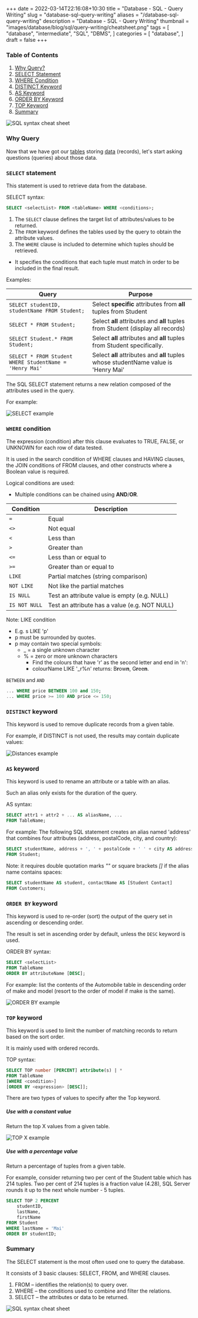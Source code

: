+++
date = 2022-03-14T22:16:08+10:30
title = "Database - SQL - Query Writing"
slug = "database-sql-query-writing"
aliases = "/database-sql-query-writing"
description = "Database - SQL - Query Writing"
thumbnail = "images/database/blog/sql/query-writing/cheatsheet.png"
tags = [
    "database",
    "intermediate",
    "SQL",
    "DBMS",
]
categories = [
    "database",
]
draft = false
+++

### Table of Contents

1. [Why Query?](#why-query)
1. [SELECT Statement](#select-statement)
1. [WHERE Condition](#where-condition)
1. [DISTINCT Keyword](#distinct-keyword)
1. [AS Keyword](#as-keyword)
1. [ORDER BY Keyword](#order-by-keyword)
1. [TOP Keyword](#top-keyword)
1. [Summary](#summary)

![SQL syntax cheat sheet](/images/database/blog/sql/query-writing/cheatsheet.png)

### Why Query

Now that we have got our
[tables](https://tanducmai.com/blog/database-physical-design/) storing
[data](https://tanducmai.com/blog/database-sql-data-manipulation/)
(records), let's start asking questions (queries) about those data.

### `SELECT` statement

This statement is used to retrieve data from the database.

SELECT syntax:

```sql
SELECT <selectList> FROM <tableName> WHERE <conditions>;
```

1. The `SELECT` clause defines the target list of attributes/values to
be returned.
1. The `FROM` keyword defines the tables used by the query to obtain the
attribute values.
1. The `WHERE` clause is included to determine which tuples should be
retrieved.

- It specifies the conditions that each tuple must match in order to be
  included in the final result.

Examples:

| Query                                                   | Purpose                                                                             |
| ---                                                     | ---                                                                                 |
| `SELECT studentID, studentName FROM Student;`           | Select **specific** attributes from **all** tuples from Student                     |
| `SELECT * FROM Student;`                                | Select **all** attributes and **all** tuples from Student (display all records)     |
| `SELECT Student.* FROM Student;`                        | Select **all** attributes and **all** tuples from Student specifically.             |
| `SELECT * FROM Student WHERE StudentName = 'Henry Mai'` | Select **all** attributes and **all** tuples whose studentName value is 'Henry Mai' |

The SQL SELECT statement returns a new relation composed of the
attributes used in the query.

For example:

![SELECT example](/images/database/blog/sql/query-writing/select.png)

### `WHERE` condition

The expression (condition) after this clause evaluates to TRUE, FALSE,
or UNKNOWN for each row of data tested.

It is used in the search condition of WHERE clauses and HAVING clauses,
the JOIN conditions of FROM clauses, and other constructs where a
Boolean value is required.

Logical conditions are used:

- Multiple conditions can be chained using **AND**/**OR**.

| Condition     | Description                                   |
| ---           | ---                                           |
| `=`           | Equal                                         |
| `<>`          | Not equal                                     |
| `<`           | Less than                                     |
| `>`           | Greater than                                  |
| `<=`          | Less than or equal to                         |
| `>=`          | Greater than or equal to                      |
| `LIKE`        | Partial matches (string comparison)           |
| `NOT LIKE`    | Not like the partial matches                  |
| `IS NULL`     | Test an attribute value is empty (e.g. NULL)  |
| `IS NOT NULL` | Test an attribute has a value (e.g. NOT NULL) |

Note: LIKE condition

- E.g. s LIKE 'p'
- p must be surrounded by quotes.
- p may contain two special symbols:
  - _ = a single unknown character
  - % = zero or more unknown characters
    - Find the colours that have 'r' as the second letter and end in 'n':
    - colourName LIKE '_r%n' returns: B**r**ow**n**, G**r**ee**n**.

`BETWEEN` and `AND`

```sql
... WHERE price BETWEEN 100 and 150;
... WHERE price >= 100 AND price <= 150;
```

### `DISTINCT` keyword

This keyword is used to remove duplicate records from a given table.

For example, if DISTINCT is not used, the results may contain duplicate
values:

![Distances example](/images/database/blog/sql/query-writing/distinct.png)

### `AS` keyword

This keyword is used to rename an attribute or a table with an alias.

Such an alias only exists for the duration of the query.

AS syntax:

```sql
SELECT attr1 + attr2 + ... AS aliasName, ...
FROM TableName;
```

For example: The following SQL statement creates an alias named
'address' that combines four attributes (address, postalCode, city, and
country):

```sql
SELECT studentName, address + ', ' + postalCode + ' ' + city AS address
FROM Student;
```

Note: it requires double quotation marks *""* or square brackets *[]* if the alias
name contains spaces:

```sql
SELECT studentName AS student, contactName AS [Student Contact]
FROM Customers;
```

### `ORDER BY` keyword

This keyword is used to re-order (sort) the output of the query set in
ascending or descending order.

The result is set in ascending order by default, unless the `DESC`
keyword is used.

ORDER BY syntax:

```sql
SELECT <selectList>
FROM TableName
ORDER BY attributeName [DESC];
```

For example: list the contents of the Automobile table in descending
order of make and model (resort to the order of model if make is the
same).

![ORDER BY example](/images/database/blog/sql/query-writing/order-by.png)

### `TOP` keyword

This keyword is used to limit the number of matching records to return
based on the sort order.

It is mainly used with ordered records.

TOP syntax:

```sql
SELECT TOP number [PERCENT] attribute(s) | *
FROM TableName
[WHERE <condition>]
[ORDER BY <expression> [DESC]];
```

There are two types of values to specify after the Top keyword.

##### Use with a constant value

Return the top X values from a given table.

![TOP X example](/images/database/blog/sql/query-writing/top.png)

##### Use with a percentage value

Return a percentage of tuples from a given table.

For example, consider returning two per cent of the Student table which
has 214 tuples. Two per cent of 214 tuples is a fraction value (4.28),
SQL Server rounds it up to the next whole number - 5 tuples.

```sql
SELECT TOP 2 PERCENT
    studentID,
    lastName,
    firstName
FROM Student
WHERE lastName = 'Mai'
ORDER BY studentID;
```

### Summary

The SELECT statement is the most often used one to query the database.

It consists of 3 basic clauses: SELECT, FROM, and WHERE clauses.

1. FROM – identifies the relation(s) to query over.
1. WHERE – the conditions used to combine and filter the relations.
1. SELECT – the attributes or data to be returned.

![SQL syntax cheat sheet](/images/database/blog/sql/query-writing/cheatsheet.png)
